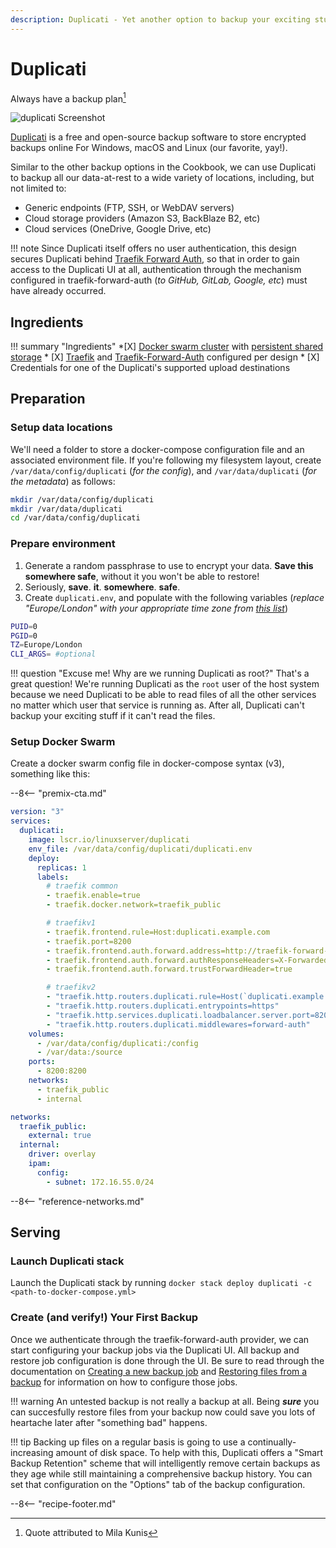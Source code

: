 ```yaml
---
description: Duplicati - Yet another option to backup your exciting stuff. It's good to have options.
---
```


# Duplicati

Always have a backup plan[^1]

![duplicati Screenshot](../images/duplicati.jpg)

[Duplicati](https://www.duplicati.com/) is a free and open-source backup software to store encrypted backups online For Windows, macOS and Linux (our favorite, yay!).

Similar to the other backup options in the Cookbook, we can use Duplicati to backup all our data-at-rest to a wide variety of locations, including, but not limited to:

- Generic endpoints (FTP, SSH, or WebDAV servers)
- Cloud storage providers (Amazon S3, BackBlaze B2, etc)
- Cloud services (OneDrive, Google Drive, etc)

!!! note
    Since Duplicati itself offers no user authentication, this design secures Duplicati behind [Traefik Forward Auth](/ha-docker-swarm/traefik-forward-auth), so that in order to gain access to the Duplicati UI at all,  authentication through the mechanism configured in traefik-forward-auth (_to GitHub, GitLab, Google, etc_) must have already occurred.

## Ingredients

!!! summary "Ingredients"
    *[X] [Docker swarm cluster](/ha-docker-swarm/design/) with [persistent shared storage](/ha-docker-swarm/shared-storage-ceph.md)
    * [X] [Traefik](/ha-docker-swarm/traefik) and [Traefik-Forward-Auth](/ha-docker-swarm/traefik-forward-auth) configured per design
    * [X] Credentials for one of the Duplicati's supported upload destinations

## Preparation

### Setup data locations

We'll need a folder to store a docker-compose configuration file and an associated environment file. If you're following my filesystem layout, create `/var/data/config/duplicati` (*for the config*), and `/var/data/duplicati` (*for the metadata*) as follows:

```bash
mkdir /var/data/config/duplicati
mkdir /var/data/duplicati
cd /var/data/config/duplicati
```

### Prepare environment

1. Generate a random passphrase to use to encrypt your data. **Save this somewhere safe**, without it you won't be able to restore!
2. Seriously, **save**. **it**. **somewhere**. **safe**.
3. Create `duplicati.env`, and populate with the following variables (_replace "Europe/London" with your appropriate time zone from [this list](https://en.wikipedia.org/wiki/List_of_tz_database_time_zones)_)

```bash
PUID=0
PGID=0
TZ=Europe/London
CLI_ARGS= #optional
```

!!! question "Excuse me! Why are we running Duplicati as root?"
    That's a great question! We're running Duplicati as the `root` user of the host system because we need Duplicati to be able to read files of all the other services no matter which user that service is running as. After all, Duplicati can't backup your exciting stuff if it can't read the files.

### Setup Docker Swarm

Create a docker swarm config file in docker-compose syntax (v3), something like this:

--8<-- "premix-cta.md"

```yaml
version: "3"
services:
  duplicati:
    image: lscr.io/linuxserver/duplicati
    env_file: /var/data/config/duplicati/duplicati.env
    deploy:
      replicas: 1
      labels:
        # traefik common
        - traefik.enable=true
        - traefik.docker.network=traefik_public

        # traefikv1
        - traefik.frontend.rule=Host:duplicati.example.com
        - traefik.port=8200
        - traefik.frontend.auth.forward.address=http://traefik-forward-auth:4181
        - traefik.frontend.auth.forward.authResponseHeaders=X-Forwarded-User
        - traefik.frontend.auth.forward.trustForwardHeader=true

        # traefikv2
        - "traefik.http.routers.duplicati.rule=Host(`duplicati.example.com`)"
        - "traefik.http.routers.duplicati.entrypoints=https"
        - "traefik.http.services.duplicati.loadbalancer.server.port=8200" 
        - "traefik.http.routers.duplicati.middlewares=forward-auth"
    volumes:
      - /var/data/config/duplicati:/config
      - /var/data:/source
    ports:
      - 8200:8200
    networks:
      - traefik_public
      - internal

networks:
  traefik_public:
    external: true
  internal:
    driver: overlay
    ipam:
      config:
        - subnet: 172.16.55.0/24
```

--8<-- "reference-networks.md"

## Serving

### Launch Duplicati stack

Launch the Duplicati stack by running ```docker stack deploy duplicati -c <path-to-docker-compose.yml>```

### Create (and verify!) Your First Backup

Once we authenticate through the traefik-forward-auth provider, we can start configuring your backup jobs via the Duplicati UI. All backup and restore job configuration is done through the UI. Be sure to read through the documentation on [Creating a new backup job](https://duplicati.readthedocs.io/en/latest/03-using-the-graphical-user-interface/#creating-a-new-backup-job) and [Restoring files from a backup](https://duplicati.readthedocs.io/en/latest/03-using-the-graphical-user-interface/#restoring-files-from-a-backup) for information on how to configure those jobs.

!!! warning
    An untested backup is not really a backup at all. Being ***sure*** you can succesfully restore files from your backup now could save you lots of heartache later after "something bad" happens.

!!! tip
    Backing up files on a regular basis is going to use a continually-increasing amount of disk space. To help with this, Duplicati offers a "Smart Backup Retention" scheme that will intelligently remove certain backups as they age while still maintaining a comprehensive backup history. You can set that configuration on the "Options" tab of the backup configuration.

[^1]: Quote attributed to Mila Kunis
[^2]: The [Duplicati 2 User's Manual](https://duplicati.readthedocs.io/en/latest/) contains all the information you'll need to configure backup endpoints, restore jobs, scheduling and advanced properties for your backup jobs.

--8<-- "recipe-footer.md"
